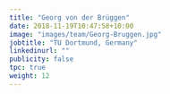 ```yaml
---
title: "Georg von der Brüggen"
date: 2018-11-19T10:47:58+10:00
image: "images/team/Georg-Bruggen.jpg"
jobtitle: "TU Dortmund, Germany"
linkedinurl: ""
publicity: false
tpc: true
weight: 12
---
```


